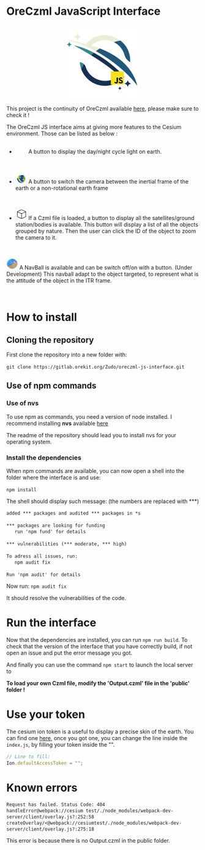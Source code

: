 # OreCzml JavaScript Interface

<p align="center">
  <img src=https://github.com/Zudokakikuto/OreCzml-JS-Interface/blob/main/src/iconOreCzml%20JS.png?raw=true alt=""/>
</p>

This project is the continuity of OreCzml available [here](https://github.com/Zudokakikuto/OreCZML), please make sure to check it !

The OreCzml JS interface aims at giving more features to the Cesium environment. Those can be listed as below :
* ![Lights](https://github.com/Zudokakikuto/OreCzml-JS-Interface/blob/main/public/buttons-display/light.png?raw=true) A button to display the day/night cycle light on earth.

<p align="center">
  <img src=https://i.giphy.com/media/v1.Y2lkPTc5MGI3NjExMndrZDY0Ym8xcnp1ZzJqb2VkZmdjOWlmZnQ3cnc0YXl5a3pmeDRhZSZlcD12MV9pbnRlcm5hbF9naWZfYnlfaWQmY3Q9Zw/Uen9mKqcFoRR82xnea/giphy-downsized-large.gif alt=""/>
</p>

* ![ITRF](https://github.com/Zudokakikuto/OreCzml-JS-Interface/blob/main/public/buttons-display/ITRF.png?raw=true) A button to switch the camera between the inertial frame of the earth or a non-rotational earth frame

<p align="center">
  <img src=https://i.giphy.com/media/v1.Y2lkPTc5MGI3NjExZnR1bHg4eHdyd25uMXdrZ255a290MDF6Mnk1amNoaGlzNmk5ZXkzcCZlcD12MV9pbnRlcm5hbF9naWZfYnlfaWQmY3Q9Zw/W5yyhpGds6JphALMRI/giphy-downsized-large.gif alt=""/>
</p>

* ![Objects](https://github.com/Zudokakikuto/OreCzml-JS-Interface/blob/main/public/buttons-display/objects.png?raw=true) If a Czml file is loaded, a button to display all the satellites/ground station/bodies is available. This button will display a list of all the objects grouped by nature. Then the user can click the ID of the object to zoom the camera to it.

<p align="center">
  <img src=https://i.giphy.com/media/v1.Y2lkPTc5MGI3NjExMm5xYzdzMGpkOWZrbHdtdzlkcWJ5MWVlcW9uZDV0aDJ6OHdhZGd2aCZlcD12MV9pbnRlcm5hbF9naWZfYnlfaWQmY3Q9Zw/MPKPIBCY4PoMq1JOUY/giphy.gif alt=""/>
</p>

![NavBall](https://github.com/Zudokakikuto/OreCzml-JS-Interface/blob/main/public/buttons-display/navball.png?raw=true) A NavBall is available and can be switch off/on with a button. (Under Development) This navball adapt to the object targeted, to represent what is the attitude of the object in the ITR frame.

<p align="center">
  <img src=https://i.giphy.com/media/v1.Y2lkPTc5MGI3NjExb3Jtd2d3Z2E2MXY2eHN3dGtqM3NwNmJweHR2MDlqZm0weGJpaXNjZCZlcD12MV9pbnRlcm5hbF9naWZfYnlfaWQmY3Q9Zw/48JT6WKUMAEZkBfRQf/giphy.gif alt=""/>
</p>

# How to install

## Cloning the repository
First clone the repository into a new folder with:

`git clone https://gitlab.orekit.org/Zudo/oreczml-js-interface.git`

## Use of npm commands

### Use of nvs
To use npm as commands, you need a version of node installed.
I recommend installing **nvs** available [here](https://github.com/jasongin/nvs)

The readme of the repository should lead you to install nvs for your operating system.


### Install the dependencies

When npm commands are available, you can now open a shell into the folder where the interface is and use:

`npm install`

The shell should display such message: (the numbers are replaced with ***)
```shell
added *** packages and audited *** packages in *s

*** packages are looking for funding
   run 'npm fund' for details

*** vulnerabilities (*** moderate, *** high)

To adress all issues, run:
   npm audit fix
   
Run 'npm audit' for details
```

Now run:
`npm audit fix`

It should resolve the vulnerabilities of the code.

# Run the interface

Now that the dependencies are installed, you can run `npm run build`. To check that the version of the interface that you have correctly build, if not open an issue and put the error message you got.

And finally you can use the command `npm start` to launch the local server to

**To load your own Czml file, modify the 'Output.czml' file in the 'public' folder !**

# Use your token

The cesium ion token is a useful to display a precise skin of the earth. You can find one [here](https://ion.cesium.com/tokens?page=1), once you got one, you can change the line inside the `index.js`, by filling your token inside the "". 
```javascript
// Line to fill:
Ion.defaultAccessToken = "";
```

# Known errors

```
Request has failed. Status Code: 404 
handleError@webpack://cesium test/./node_modules/webpack-dev-server/client/overlay.js?:252:58 
createOverlay/<@webpack://cesiumtest/./node_modules/webpack-dev-server/client/overlay.js?:275:18
```

This error is because there is no Output.czml in the public folder.